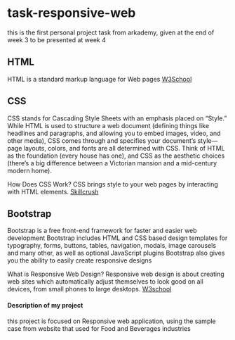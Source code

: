 # task-responsive-web
this is the first personal project task from arkademy, given at the end of week 3 to be presented at week 4

## HTML
HTML is a standard markup language for Web pages [W3School](https://www.w3schools.com/html/default.asp)

## CSS
CSS stands for Cascading Style Sheets with an emphasis placed on “Style.” While HTML is used to structure a web document (defining things like headlines and paragraphs, and allowing you to embed images, video, and other media), CSS comes through and specifies your document’s style—page layouts, colors, and fonts are all determined with CSS. Think of HTML as the foundation (every house has one), and CSS as the aesthetic choices (there’s a big difference between a Victorian mansion and a mid-century modern home).

How Does CSS Work? CSS brings style to your web pages by interacting with HTML elements. [Skillcrush](https://skillcrush.com/blog/css)

## Bootstrap
Bootstrap is a free front-end framework for faster and easier web development Bootstrap includes HTML and CSS based design templates for typography, forms, buttons, tables, navigation, modals, image carousels and many other, as well as optional JavaScript plugins Bootstrap also gives you the ability to easily create responsive designs

What is Responsive Web Design? Responsive web design is about creating web sites which automatically adjust themselves to look good on all devices, from small phones to large desktops. [W3school](https://www.w3schools.com/bootstrap/bootstrap_get_started.asp)

#### Description of my project
this project is focused on Responsive web application, using the sample case from website that used for Food and Beverages industries
